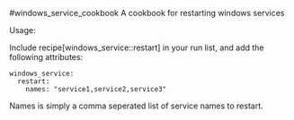 #windows_service_cookbook
A cookbook for restarting windows services

Usage:

Include recipe[windows_service::restart] in your run list, and add the following attributes:

    windows_service:
      restart:
        names: "service1,service2,service3"
    
Names is simply a comma seperated list of service names to restart.